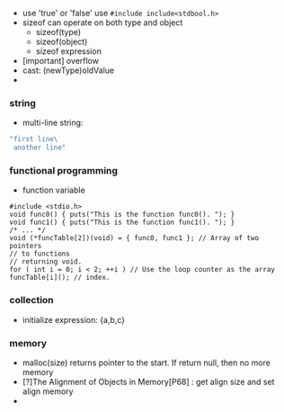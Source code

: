 * use 'true' or 'false' use  ```#include include<stdbool.h>```
* sizeof can operate on both type and object
  * sizeof(type)
  * sizeof(object)
  * sizeof expression
* [important] overflow
* cast: (newType)oldValue
* 


### string
* multi-line string: 
```c
"first line\
 another line"
```

### functional programming
* function variable
```
#include <stdio.h>
void func0() { puts("This is the function func0(). "); }
void func1() { puts("This is the function func1(). "); }
/* ... */
void (*funcTable[2])(void) = { func0, func1 }; // Array of two pointers
// to functions
// returning void.
for ( int i = 0; i < 2; ++i ) // Use the loop counter as the array
funcTable[i](); // index.
```

### collection
* initialize expression: {a,b,c}

### memory
* malloc(size) returns pointer to the start. If return null, then no more memory
* [?]The Alignment of Objects in Memory[P68] : get align size and set align memory
* 

